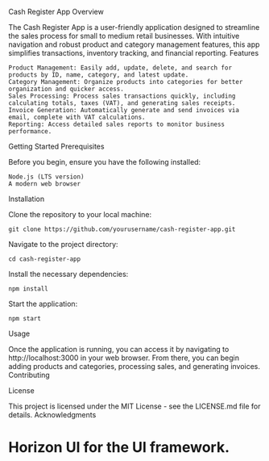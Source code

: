 
Cash Register App
Overview

The Cash Register App is a user-friendly application designed to streamline the sales process for small to medium retail businesses. With intuitive navigation and robust product and category management features, this app simplifies transactions, inventory tracking, and financial reporting.
Features

    Product Management: Easily add, update, delete, and search for products by ID, name, category, and latest update.
    Category Management: Organize products into categories for better organization and quicker access.
    Sales Processing: Process sales transactions quickly, including calculating totals, taxes (VAT), and generating sales receipts.
    Invoice Generation: Automatically generate and send invoices via email, complete with VAT calculations.
    Reporting: Access detailed sales reports to monitor business performance.

Getting Started
Prerequisites

Before you begin, ensure you have the following installed:

    Node.js (LTS version)
    A modern web browser

Installation

Clone the repository to your local machine:

`git clone https://github.com/yourusername/cash-register-app.git`

Navigate to the project directory:

`cd cash-register-app`

Install the necessary dependencies:

`npm install`

Start the application:

`npm start`

Usage

Once the application is running, you can access it by navigating to http://localhost:3000 in your web browser. From there, you can begin adding products and categories, processing sales, and generating invoices.
Contributing

License

This project is licensed under the MIT License - see the LICENSE.md file for details.
Acknowledgments

Horizon UI for the UI framework.
=======